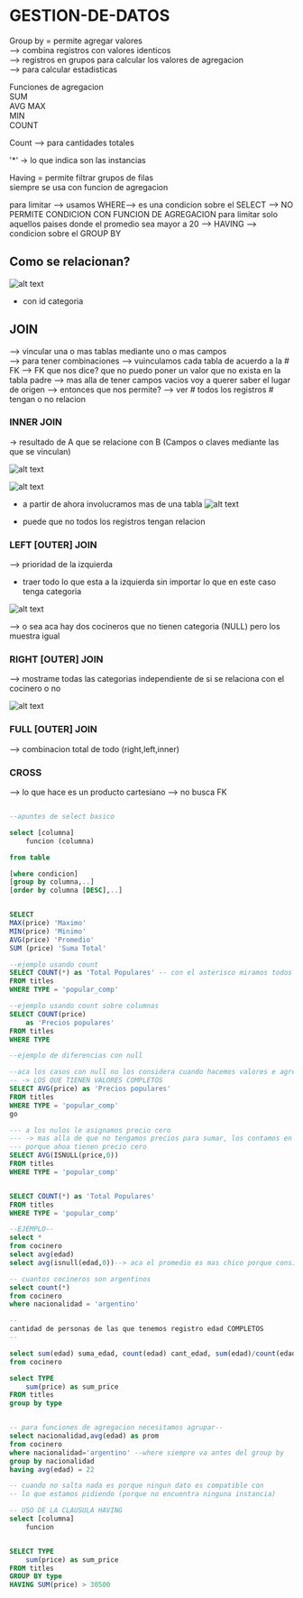 
# GESTION-DE-DATOS

Group by = permite agregar valores  
    --> combina registros con valores identicos     
    --> registros en grupos para calcular los valores de agregacion     
    --> para calcular estadisticas 

Funciones de agregacion     
SUM     
AVG 
MAX     
MIN     
COUNT   

Count --> para cantidades totales 

'*' -> lo que indica son las instancias 


Having = permite filtrar grupos de filas    
siempre se usa con funcion de agregacion    

para limitar --> usamos WHERE--> es una condicion sobre el SELECT --> NO PERMITE CONDICION CON FUNCION DE AGREGACION 
para limitar solo aquellos paises donde el promedio sea mayor a 20 --> HAVING --> condicion sobre el GROUP BY   


## Como se relacionan?
![alt text](apuntes/image-1.png)

* con id categoria    
## JOIN     
--> vincular una o mas tablas mediante uno o mas campos    
--> para tener combinaciones 
--> vuinculamos cada tabla de acuerdo a la # FK
--> FK que nos dice? que no puedo poner un valor que no exista en la tabla padre
--> mas alla de tener campos vacios voy a querer saber el lugar de origen 
--> entonces que nos permite? --> ver # todos los registros # tengan o no relacion

### INNER JOIN  
-> resultado de A que se relacione con B (Campos o claves mediante las que se vinculan)

![alt text](apuntes/image-2.png)

![alt text](apuntes/image-3.png)

* a partir de ahora involucramos mas de una tabla 
![alt text](apuntes/image-4.png)

* puede que no todos los registros tengan relacion 

### LEFT [OUTER] JOIN   
--> prioridad de la izquierda 
* traer todo lo que esta a la izquierda sin importar lo que en este caso tenga categoria 

![alt text](apuntes/image-5.png)

--> o sea aca hay dos cocineros que no tienen categoria (NULL) pero los muestra igual 


### RIGHT [OUTER] JOIN 
--> mostrame todas las categorias independiente de si se relaciona con el cocinero o no 

![alt text](apuntes/image-6.png)


### FULL [OUTER] JOIN 
--> combinacion total de todo (right,left,inner)

### CROSS
--> lo que hace es un producto cartesiano
--> no busca FK


```sql

--apuntes de select basico

select [columna]
    funcion (columna)

from table

[where condicion]
[group by columna,..]
[order by columna [DESC],..]


SELECT 
MAX(price) 'Maximo'
MIN(price) 'Minimo'
AVG(price) 'Promedio'
SUM (price) 'Suma Total'

--ejemplo usando count
SELECT COUNT(*) as 'Total Populares' -- con el asterisco miramos todos los registros
FROM titles
WHERE TYPE = 'popular_comp'

--ejemplo usando count sobre columnas 
SELECT COUNT(price)
    as 'Precios populares'
FROM titles
WHERE TYPE 

--ejemplo de diferencias con null

--aca los casos con null no los considera cuando hacemos valores e agregacion
-- -> LOS QUE TIENEN VALORES COMPLETOS
SELECT AVG(price) as 'Precios populares'
FROM titles
WHERE TYPE = 'popular_comp'
go

--- a los nulos le asignamos precio cero
--- -> mas alla de que no tengamos precios para sumar, los contamos en cantidad
--- porque ahoa tienen precio cero 
SELECT AVG(ISNULL(price,0))
FROM titles
WHERE TYPE = 'popular_comp'


SELECT COUNT(*) as 'Total Populares'
FROM titles
WHERE TYPE = 'popular_comp'

--EJEMPLO--
select *
from cocinero
select avg(edad)
select avg(isnull(edad,0))--> aca el promedio es mas chico porque consideramos a los nulos como cero 

-- cuantos cocineros son argentinos
select count(*)
from cocinero
where nacionalidad = 'argentino'

--
cantidad de personas de las que tenemos registro edad COMPLETOS
--

select sum(edad) suma_edad, count(edad) cant_edad, sum(edad)/count(edad) as prom, avg(edad) as prom
from cocinero

select TYPE
    sum(price) as sum_price
FROM titles
group by type 


-- para funciones de agregacion necesitamos agrupar--
select nacionalidad,avg(edad) as prom
from cocinero
where nacionalidad='argentino' --where siempre va antes del group by
group by nacionalidad
having avg(edad) = 22

-- cuando no salta nada es porque ningun dato es compatible con
-- lo que estamos pidiendo (porque no encuentra ninguna instancia)

-- USO DE LA CLAUSULA HAVING
select [columna]
    funcion


SELECT TYPE
    sum(price) as sum_price
FROM titles
GROUP BY type
HAVING SUM(price) > 30500


```

